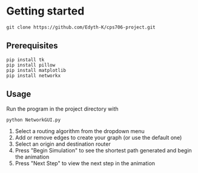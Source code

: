 # Getting started

```git clone https://github.com/Edyth-K/cps706-project.git```

## Prerequisites

```
pip install tk
pip install pillow
pip install matplotlib
pip install networkx
```

## Usage

Run the program in the project directory with
```
python NetworkGUI.py
```

1. Select a routing algorithm from the dropdown menu
2. Add or remove edges to create your graph (or use the default one)
3. Select an origin and destination router
4. Press "Begin Simulation" to see the shortest path generated and begin the animation
5. Press "Next Step" to view the next step in the animation
